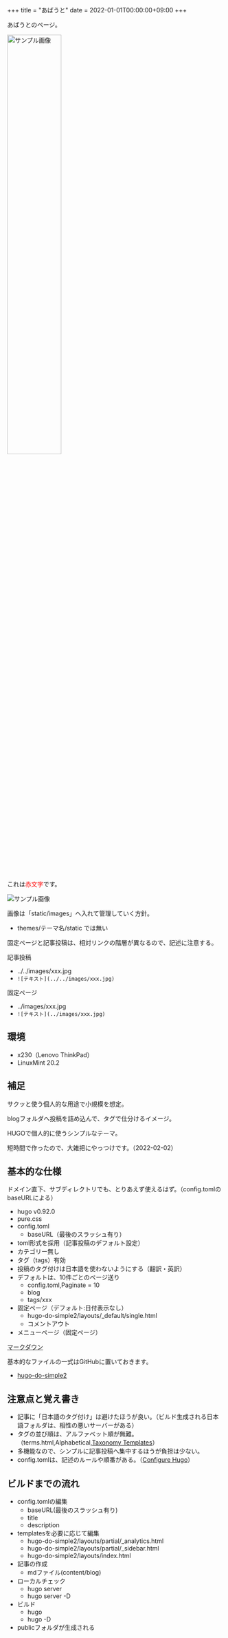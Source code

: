 +++
title = "あばうと"
date = 2022-01-01T00:00:00+09:00
+++

あばうとのページ。

<img src="../images/1920x1080.jpg" alt="サンプル画像" width="50%">

これは<span style="color: red; ">赤文字</span>です。


![サンプル画像](../images/1920x1080.jpg)

画像は「static/images」へ入れて管理していく方針。
- themes/テーマ名/static では無い

固定ページと記事投稿は、相対リンクの階層が異なるので、記述に注意する。

記事投稿
- ../../images/xxx.jpg
- `![テキスト](../../images/xxx.jpg)`

固定ページ
- ../images/xxx.jpg
- `![テキスト](../images/xxx.jpg)`


## 環境

- x230（Lenovo ThinkPad）
- LinuxMint 20.2


## 補足

サクッと使う個人的な用途で小規模を想定。

blogフォルダへ投稿を詰め込んで、タグで仕分けるイメージ。

HUGOで個人的に使うシンプルなテーマ。

短時間で作ったので、大雑把にやっつけです。（2022-02-02）


## 基本的な仕様

ドメイン直下、サブディレクトリでも、とりあえず使えるはず。（config.tomlのbaseURLによる）

- hugo v0.92.0
- pure.css
- config.toml
	- baseURL（最後のスラッシュ有り）
- toml形式を採用（記事投稿のデフォルト設定）
- カテゴリー無し
- タグ（tags）有効
- 投稿のタグ付けは日本語を使わないようにする（翻訳・英訳）
- デフォルトは、10件ごとのページ送り
	- config.toml,Paginate = 10
	- blog
	- tags/xxx
- 固定ページ（デフォルト:日付表示なし）
	- hugo-do-simple2/layouts/_default/single.html
	- コメントアウト
- メニューページ（固定ページ）

[マークダウン](../tags/markdown/)

<p>基本的なファイルの一式はGitHubに置いておきます。</p>
<ul>
<li><a href="https://github.com/hikagestyle/hugo-do-simple2" target="_blank" rel="nofollow noopener noreferrer">hugo-do-simple2</a></li>
</ul>


## 注意点と覚え書き

- 記事に「日本語のタグ付け」は避けたほうが良い。（ビルド生成される日本語フォルダは、相性の悪いサーバーがある）
- タグの並び順は、アルファベット順が無難。（terms.html,Alphabetical,<a href="https://gohugo.io/templates/taxonomy-templates/" target="_blank" rel="nofollow noopener noreferrer">Taxonomy Templates</a>）
- 多機能なので、シンプルに記事投稿へ集中するほうが負担は少ない。
- config.tomlは、記述のルールや順番がある。（<a href="https://gohugo.io/getting-started/configuration/" target="_blank" rel="nofollow noopener noreferrer">Configure Hugo</a>）


## ビルドまでの流れ

- config.tomlの編集
	- baseURL(最後のスラッシュ有り)
	- title
	- description
- templatesを必要に応じて編集
	- hugo-do-simple2/layouts/partial/_analytics.html
	- hugo-do-simple2/layouts/partial/_sidebar.html
	- hugo-do-simple2/layouts/index.html
- 記事の作成
	- mdファイル(content/blog)
- ローカルチェック
	- hugo server
	- hugo server -D
- ビルド
	- hugo
	- hugo -D
- publicフォルダが生成される



